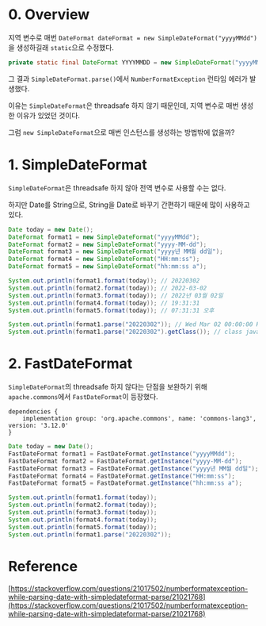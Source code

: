 # 0. Overview

지역 변수로 매번 `DateFormat dateFormat = new SimpleDateFormat("yyyyMMdd")`을 생성하길래 `static`으로 수정했다. 

```java
private static final DateFormat YYYYMMDD = new SimpleDateFormat("yyyyMMdd");
```

그 결과 `SimpleDateFormat.parse()`에서  `NumberFormatException` 런타임 에러가 발생했다.

이유는 `SimpleDateFormat`은 threadsafe 하지 않기 때문인데, 지역 변수로 매번 생성한 이유가 있었던 것이다.

그럼 `new SimpleDateFormat`으로 매번 인스턴스를 생성하는 방법밖에 없을까?

# 1. SimpleDateFormat

`SimpleDateFormat`은 threadsafe 하지 않아 전역 변수로 사용할 수는 없다.

하지만 Date를 String으로, String을 Date로 바꾸기 간편하기 때문에 많이 사용하고 있다.

```java
Date today = new Date();
DateFormat format1 = new SimpleDateFormat("yyyyMMdd");
DateFormat format2 = new SimpleDateFormat("yyyy-MM-dd");
DateFormat format3 = new SimpleDateFormat("yyyy년 MM월 dd일");
DateFormat format4 = new SimpleDateFormat("HH:mm:ss");
DateFormat format5 = new SimpleDateFormat("hh:mm:ss a");

System.out.println(format1.format(today)); // 20220302
System.out.println(format2.format(today)); // 2022-03-02
System.out.println(format3.format(today)); // 2022년 03월 02일
System.out.println(format4.format(today)); // 19:31:31
System.out.println(format5.format(today)); // 07:31:31 오후

System.out.println(format1.parse("20220302")); // Wed Mar 02 00:00:00 KST 2022
System.out.println(format1.parse("20220302").getClass()); // class java.util.Date
```

# 2. FastDateFormat

`SimpleDateFormat`의 threadsafe 하지 않다는 단점을 보완하기 위해 `apache.commons`에서 `FastDateFormat`이 등장했다.

```
dependencies {
	implementation group: 'org.apache.commons', name: 'commons-lang3', version: '3.12.0'
}
```

```java
Date today = new Date();
FastDateFormat format1 = FastDateFormat.getInstance("yyyyMMdd");
FastDateFormat format2 = FastDateFormat.getInstance("yyyy-MM-dd");
FastDateFormat format3 = FastDateFormat.getInstance("yyyy년 MM월 dd일");
FastDateFormat format4 = FastDateFormat.getInstance("HH:mm:ss");
FastDateFormat format5 = FastDateFormat.getInstance("hh:mm:ss a");

System.out.println(format1.format(today));
System.out.println(format2.format(today));
System.out.println(format3.format(today));
System.out.println(format4.format(today));
System.out.println(format5.format(today));
System.out.println(format1.parse("20220302"));
```

# Reference

[https://stackoverflow.com/questions/21017502/numberformatexception-while-parsing-date-with-simpledateformat-parse/21021768](https://stackoverflow.com/questions/21017502/numberformatexception-while-parsing-date-with-simpledateformat-parse/21021768)